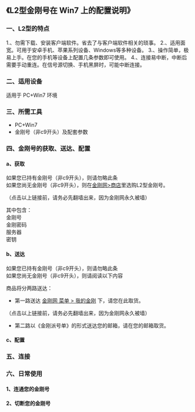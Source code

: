 ## 《L2型金刚号在 Win7 上的配置说明》
### 一、L2型的特点

1.、勿需下载、安装客户端软件。省去了与客户端软件相关的琐事。
2.、适用面宽。可用于安卓手机、苹果系列设备、Windows等多种设备。
3.、操作简单，极易上手。在您的手机等设备上配置几条参数即可使用。
4.、连接易中断，中断后需要手动重连。在信号源切换、手机黑屏时，可能中断连接。

### 二、适用设备
适用于 PC+Win7 环境

### 三、所需工具
- PC+Win7
- 金刚号（非c9开头）及配套参数



### 四、金刚号的获取、送达、配置
#### a、获取

如果您已持有金刚号（非c9开头），则请勿略此条<br>
如果您尚无金刚号（非c9开头），则在[金刚网>商店](https://www.atozitpro.net/zh/shop/)里选购L2型金刚号。 

（点击以上链接前，请务必先翻墙出来，因为金刚网永久被墙）

其中包含：<br>
金刚号<br>
金刚密码<br>
服务器<br>
密钥<br>



#### b、送达

如果您已持有金刚号（非c9开头），则请勿略此条<br>
如果您尚无金刚号（非c9开头），则请阅读以下内容<br>

商品将分两路送达：
- 第一路送达 [金刚网 菜单 > 我的金刚](https://www.atozitpro.net/zh/my-account/) 下，请您在此取货。

（点击以上链接前，请务必先翻墙出来，因为金刚网永久被墙）

- 第二路以《金刚派号单》的形式送达您的邮箱，请在您的邮箱取货。

#### c、配置



### 五、连接



### 六、日常使用

#### 1、连通您的金刚号



#### 2、切断您的金刚号
